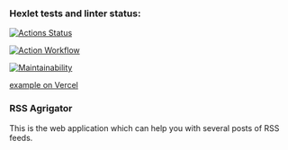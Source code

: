 ### Hexlet tests and linter status:
[![Actions Status](https://github.com/JaroslavRusanov/frontend-project-11/actions/workflows/hexlet-check.yml/badge.svg)](https://github.com/JaroslavRusanov/frontend-project-11/actions)

[![Action Workflow](https://github.com/JaroslavRusanov/frontend-project-11/actions/workflows/lint.yml/badge.svg)](https://github.com/JaroslavRusanov/frontend-project-11/actions/workflows/lint.yml/badge.svg)

[![Maintainability](https://api.codeclimate.com/v1/badges/0d048e38ac7e42548cb2/maintainability)](https://codeclimate.com/github/JaroslavRusanov/frontend-project-11/maintainability)


[example on Vercel](https://frontend-project-11-delta-olive.vercel.app/)

### RSS Agrigator

This is the web application which can help you with several posts of RSS feeds.